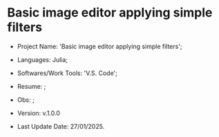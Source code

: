 # Basic image editor applying simple filters

- Project Name: 'Basic image editor applying simple filters';
- Languages: Julia;
- Softwares/Work Tools: 'V.S. Code';
- Resume: ;
- Obs: ;
- Version: v.1.0.0

- Last Update Date: 27/01/2025.